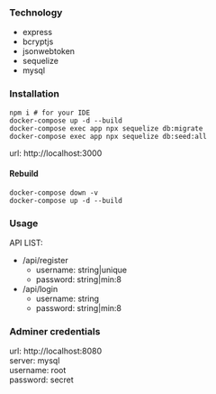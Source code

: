 ### Technology
- express
- bcryptjs
- jsonwebtoken
- sequelize
- mysql

### Installation
```
npm i # for your IDE
docker-compose up -d --build
docker-compose exec app npx sequelize db:migrate
docker-compose exec app npx sequelize db:seed:all
```
url: http://localhost:3000

#### Rebuild
```
docker-compose down -v
docker-compose up -d --build
```

### Usage
API LIST:  
- /api/register
  - username: string|unique
  - password: string|min:8
- /api/login
  - username: string
  - password: string|min:8


### Adminer credentials
url: http://localhost:8080  
server: mysql  
username: root  
password: secret
